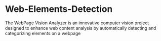 # Web-Elements-Detection
The WebPage Vision Analyzer is an innovative computer vision project designed to enhance web content analysis by automatically detecting and categorizing elements on a webpage
